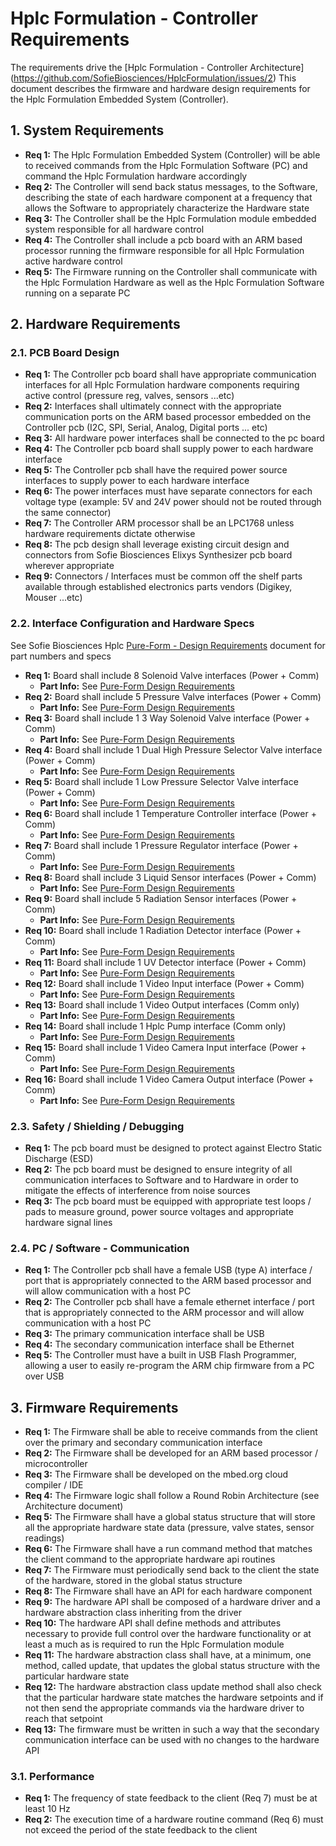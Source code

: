 # Hplc Formulation - Controller Requirements
The requirements drive the [Hplc Formulation - Controller Architecture]
(https://github.com/SofieBiosciences/HplcFormulation/issues/2)
This document describes the firmware and hardware design requirements for the Hplc Formulation Embedded System (Controller).

## 1. System Requirements
- **Req 1:** The Hplc Formulation Embedded System (Controller) will be able to received commands from the Hplc Formulation Software (PC) and command the Hplc Formulation hardware accordingly
- **Req 2:** The Controller will send back status messages, to the Software, describing the state of each hardware component at a frequency that allows the Software to appropriately characterize the Hardware state
- **Req 3:** The Controller shall be the Hplc Formulation module embedded system responsible for all hardware control
- **Req 4:** The Controller shall include a pcb board with an ARM based processor running the firmware responsible for all Hplc Formulation active hardware control
- **Req 5:** The Firmware running on the Controller shall communicate with the Hplc Formulation Hardware as well as the Hplc Formulation Software running on a separate PC

## 2. Hardware Requirements
### 2.1. PCB Board Design
- **Req 1:** The Controller pcb board shall have appropriate communication interfaces for all Hplc Formulation hardware components requiring active control (pressure reg, valves, sensors ...etc)
- **Req 2:** Interfaces shall ultimately connect with the appropriate communication ports on the ARM based processor embedded on the Controller pcb (I2C, SPI, Serial, Analog, Digital ports ... etc)
- **Req 3:** All hardware power interfaces shall be connected to the pc board
- **Req 4:**  The Controller pcb board shall supply power to each hardware interface
- **Req 5:** The Controller pcb shall have the required power source interfaces to supply power to each hardware interface
- **Req 6:** The power interfaces must have separate connectors for each voltage type (example: 5V and 24V power should not be routed through the same connector)
- **Req 7:** The Controller ARM processor shall be an LPC1768 unless hardware requirements dictate otherwise
- **Req 8:** The pcb design shall leverage existing circuit design and connectors from Sofie Biosciences Elixys Synthesizer pcb board wherever appropriate
- **Req 9:** Connectors / Interfaces must be common off the shelf parts available through established electronics parts vendors (Digikey, Mouser ...etc)

### 2.2. Interface Configuration and Hardware Specs
See Sofie Biosciences Hplc [Pure-Form - Design Requirements](https://drive.google.com/a/sofiebio.com/folderview?id=0B1BFeufwtxPcNHVwQnVGSERicUU&usp=sharing_eid&ts=56d5034e) document for part numbers and specs
- **Req 1:** Board shall include 8 Solenoid Valve interfaces (Power + Comm)
  * **Part Info:** See [Pure-Form Design Requirements](https://drive.google.com/a/sofiebio.com/folderview?id=0B1BFeufwtxPcNHVwQnVGSERicUU&usp=sharing_eid&ts=56d5034e)
- **Req 2:** Board shall include 5 Pressure Valve interfaces (Power + Comm)
  * **Part Info:** See [Pure-Form Design Requirements](https://drive.google.com/a/sofiebio.com/folderview?id=0B1BFeufwtxPcNHVwQnVGSERicUU&usp=sharing_eid&ts=56d5034e)
- **Req 3:** Board shall include 1 3 Way Solenoid Valve interface (Power + Comm)
  * **Part Info:** See [Pure-Form Design Requirements](https://drive.google.com/a/sofiebio.com/folderview?id=0B1BFeufwtxPcNHVwQnVGSERicUU&usp=sharing_eid&ts=56d5034e)
- **Req 4:** Board shall include 1 Dual High Pressure Selector Valve interface (Power + Comm)
  * **Part Info:** See [Pure-Form Design Requirements](https://drive.google.com/a/sofiebio.com/folderview?id=0B1BFeufwtxPcNHVwQnVGSERicUU&usp=sharing_eid&ts=56d5034e)
- **Req 5:** Board shall include 1 Low Pressure Selector Valve interface (Power + Comm)
  * **Part Info:** See [Pure-Form Design Requirements](https://drive.google.com/a/sofiebio.com/folderview?id=0B1BFeufwtxPcNHVwQnVGSERicUU&usp=sharing_eid&ts=56d5034e)
- **Req 6:** Board shall include 1 Temperature Controller interface (Power + Comm)
  * **Part Info:** See [Pure-Form Design Requirements](https://drive.google.com/a/sofiebio.com/folderview?id=0B1BFeufwtxPcNHVwQnVGSERicUU&usp=sharing_eid&ts=56d5034e)
- **Req 7:** Board shall include 1 Pressure Regulator interface (Power + Comm)
  * **Part Info:** See [Pure-Form Design Requirements](https://drive.google.com/a/sofiebio.com/folderview?id=0B1BFeufwtxPcNHVwQnVGSERicUU&usp=sharing_eid&ts=56d5034e)
- **Req 8:** Board shall include 3 Liquid Sensor interfaces (Power + Comm)
  * **Part Info:** See [Pure-Form Design Requirements](https://drive.google.com/a/sofiebio.com/folderview?id=0B1BFeufwtxPcNHVwQnVGSERicUU&usp=sharing_eid&ts=56d5034e)
- **Req 9:** Board shall include 5 Radiation Sensor interfaces (Power + Comm)
  * **Part Info:** See [Pure-Form Design Requirements](https://drive.google.com/a/sofiebio.com/folderview?id=0B1BFeufwtxPcNHVwQnVGSERicUU&usp=sharing_eid&ts=56d5034e)
- **Req 10:** Board shall include 1 Radiation Detector interface (Power + Comm)
  * **Part Info:** See [Pure-Form Design Requirements](https://drive.google.com/a/sofiebio.com/folderview?id=0B1BFeufwtxPcNHVwQnVGSERicUU&usp=sharing_eid&ts=56d5034e)
- **Req 11:** Board shall include 1 UV Detector interface (Power + Comm)
  * **Part Info:** See [Pure-Form Design Requirements](https://drive.google.com/a/sofiebio.com/folderview?id=0B1BFeufwtxPcNHVwQnVGSERicUU&usp=sharing_eid&ts=56d5034e)
- **Req 12:** Board shall include 1 Video Input interface (Power + Comm)
  * **Part Info:** See [Pure-Form Design Requirements](https://drive.google.com/a/sofiebio.com/folderview?id=0B1BFeufwtxPcNHVwQnVGSERicUU&usp=sharing_eid&ts=56d5034e)
- **Req 13:** Board shall include 1 Video Output interfaces (Comm only)
  * **Part Info:** See [Pure-Form Design Requirements](https://drive.google.com/a/sofiebio.com/folderview?id=0B1BFeufwtxPcNHVwQnVGSERicUU&usp=sharing_eid&ts=56d5034e)
- **Req 14:** Board shall include 1 Hplc Pump interface (Comm only)
  * **Part Info:** See [Pure-Form Design Requirements](https://drive.google.com/a/sofiebio.com/folderview?id=0B1BFeufwtxPcNHVwQnVGSERicUU&usp=sharing_eid&ts=56d5034e)
- **Req 15:** Board shall include 1 Video Camera Input interface (Power + Comm)
  * **Part Info:** See [Pure-Form Design Requirements](https://drive.google.com/a/sofiebio.com/folderview?id=0B1BFeufwtxPcNHVwQnVGSERicUU&usp=sharing_eid&ts=56d5034e)
- **Req 16:** Board shall include 1 Video Camera Output interface (Power + Comm)
  * **Part Info:** See [Pure-Form Design Requirements](https://drive.google.com/a/sofiebio.com/folderview?id=0B1BFeufwtxPcNHVwQnVGSERicUU&usp=sharing_eid&ts=56d5034e)

### 2.3. Safety / Shielding / Debugging
- **Req 1:** The pcb board must be designed to protect against Electro Static Discharge (ESD)
- **Req 2:** The pcb board must be designed to ensure integrity of all communication interfaces to Software and to Hardware in order to mitigate the effects of interference from noise sources
- **Req 3:** The pcb board must be equipped with appropriate test loops / pads to measure ground, power source voltages and appropriate hardware signal lines


### 2.4. PC / Software - Communication
- **Req 1:** The Controller pcb shall have a female USB (type A) interface / port that is appropriately connected to the ARM based processor and will allow communication with a host PC
- **Req 2:** The Controller pcb shall have a female ethernet interface / port that is appropriately connected to the ARM processor and will allow communication with a host PC
- **Req 3:** The primary communication interface shall be USB
- **Req 4:** The secondary communication interface shall be Ethernet
- **Req 5:** The Controller must have a built in USB Flash Programmer, allowing a user to easily re-program the ARM chip firmware from a PC over USB

## 3. Firmware Requirements
- **Req 1:** The Firmware shall be able to receive commands from the client over the primary and secondary communication interface
- **Req 2:** The Firmware shall be developed for an ARM based processor / microcontroller
- **Req 3:**  The Firmware shall be developed on the mbed.org cloud compiler / IDE
- **Req 4:** The Firmware logic shall follow a Round Robin Architecture (see Architecture document)
- **Req 5:** The Firmware shall have a global status structure that will store all the appropriate hardware state data (pressure, valve states, sensor readings)
- **Req 6:** The Firmware shall have a run command method that matches the client command to the appropriate hardware api routines
- **Req 7:** The Firmware must periodically send back to the client the state of the hardware, stored in the global status structure
- **Req 8:** The Firmware shall have an API for each hardware component
- **Req 9:** The hardware API shall be composed of a hardware driver and a hardware abstraction class inheriting from the driver
- **Req 10:** The hardware API shall define methods and attributes necessary to provide full control over the hardware functionality or at least a much as is required to run the Hplc Formulation module
- **Req 11:** The hardware abstraction class shall have, at a minimum, one method, called update, that updates the global status structure with the particular hardware state
- **Req 12:** The hardware abstraction class update method shall also check that the particular hardware state matches the hardware setpoints and if not then send the appropriate commands via the hardware driver to reach that setpoint
- **Req 13:** The firmware must be written in such a way that the secondary communication interface can be used with no changes to the hardware API

### 3.1. Performance
- **Req 1:** The frequency of state feedback to the client (Req 7) must be at least 10 Hz
- **Req 2:** The execution time of a hardware routine command (Req 6) must not exceed the period of the state feedback to the client 

